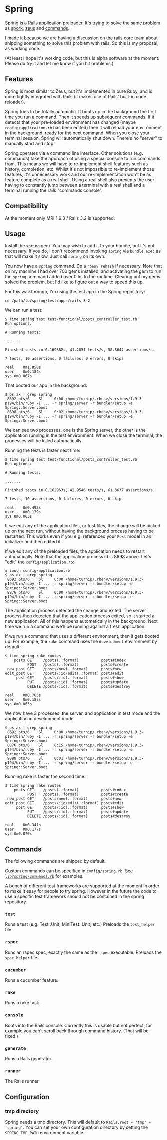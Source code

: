 # Spring

Spring is a Rails application preloader. It's trying to solve the same
problem as [spork](https://github.com/sporkrb/spork),
[zeus](https://github.com/burke/zeus) and
[commands](https://github.com/rails/commands).

I made it because we are having a discussion on the rails core team
about shipping something to solve this problem with rails. So this is my
proposal, as working code.

(At least I hope it's working code, but this is alpha software at the
moment. Please do try it and let me know if you hit problems.)

## Features

Spring is most similar to Zeus, but it's implemented in pure Ruby, and
is more tightly integrated with Rails (it makes use of Rails' built-in
code reloader).

Spring tries to be totally automatic.
It boots up in the background the first time you run a
command. Then it speeds up subsequent commands. If it detects that your
pre-loaded environment has changed (maybe `config/application.rb` has
been edited) then it will reload your environment in the background,
ready for the next command. When you close your terminal session, Spring
will automatically shut down. There's no "server" to manually start and
stop.

Spring operates via a command line interface. Other solutions (e.g.
commands) take the approach of using a special console to run commands
from. This means we will have to re-implement shell features such as
history, completion, etc. Whilst it's not impossible to re-implement
those features, it's unnecessary work and our re-implementation
won't be as feature complete as a real shell. Using a real shell also
prevents the user having to constantly jump between a terminal with a
real shell and a terminal running the rails "commands console".

## Compatibility

At the moment only MRI 1.9.3 / Rails 3.2 is supported.

## Usage

Install the `spring` gem. You may wish to add it to your bundle, but
it's not necessary. If you do, I don't recommend invoking `spring`
via `bundle exec` as that will make it slow. Just call `spring`
on its own.

You now have a `spring` command. Do a `rbenv rehash` if necessary. Note
that on my machine I had over 700 gems installed, and activating the gem
to run the `spring` command added over 0.5s to the runtime. Clearing out
my gems solved the problem, but I'd like to figure out a way to speed
this up.

For this walkthrough, I'm using the test app in the Spring repository:

```
cd /path/to/spring/test/apps/rails-3-2
```

We can run a test:

```
$ time spring test test/functional/posts_controller_test.rb
Run options:

# Running tests:

.......

Finished tests in 0.169882s, 41.2051 tests/s, 58.8644 assertions/s.

7 tests, 10 assertions, 0 failures, 0 errors, 0 skips

real	0m1.858s
user	0m0.184s
sys	0m0.067s
```

That booted our app in the background:

```
$ ps ax | grep spring
 8692 pts/6    Sl     0:00 /home/turnip/.rbenv/versions/1.9.3-p194/bin/ruby -I ... -r spring/server -r bundler/setup -e Spring::Server.boot
 8698 pts/6    Sl     0:02 /home/turnip/.rbenv/versions/1.9.3-p194/bin/ruby -I ... -r spring/server -r bundler/setup -e Spring::Server.boot
```

We can see two processes, one is the Spring server, the other is the
application running in the test environment. When we close the terminal,
the processes will be killed automatically.

Running the tests is faster next time:

```
$ time spring test test/functional/posts_controller_test.rb
Run options:

# Running tests:

.......

Finished tests in 0.162963s, 42.9546 tests/s, 61.3637 assertions/s.

7 tests, 10 assertions, 0 failures, 0 errors, 0 skips

real	0m0.492s
user	0m0.179s
sys	0m0.063s
```

If we edit any of the application files, or test files, the change will
be picked up on the next run, without having the background process
having to be restarted. This works even if you e.g. referenced your
`Post` model in an initializer and then edited it.

If we edit any of the preloaded files, the application needs to restart
automatically. Note that the application process id is 8698 above. Let's
"edit" the `config/application.rb`:

```
$ touch config/application.rb
$ ps ax | grep spring
 8692 pts/6    Sl     0:00 /home/turnip/.rbenv/versions/1.9.3-p194/bin/ruby -I ... -r spring/server -r bundler/setup -e Spring::Server.boot
 8876 pts/6    Sl     0:00 /home/turnip/.rbenv/versions/1.9.3-p194/bin/ruby -I ... -r spring/server -r bundler/setup -e Spring::Server.boot
```

The application process detected the change and exited. The server process
then detected that the application process exited, so it started a new application.
All of this happens automatically in the background. Next time we run a
command we'll be running against a fresh application.

If we run a command that uses a different environment, then it gets
booted up. For example, the `rake` command uses the `development`
environment by default:

```
$ time spring rake routes
    posts GET    /posts(.:format)          posts#index
          POST   /posts(.:format)          posts#create
 new_post GET    /posts/new(.:format)      posts#new
edit_post GET    /posts/:id/edit(.:format) posts#edit
     post GET    /posts/:id(.:format)      posts#show
          PUT    /posts/:id(.:format)      posts#update
          DELETE /posts/:id(.:format)      posts#destroy

real	0m0.763s
user	0m0.185s
sys	0m0.063s
```

We now have 3 processes: the server, and application in test mode and
the application in development mode.

```
$ ps ax | grep spring
 8692 pts/6    Sl     0:00 /home/turnip/.rbenv/versions/1.9.3-p194/bin/ruby -I ... -r spring/server -r bundler/setup -e Spring::Server.boot
 8876 pts/6    Sl     0:15 /home/turnip/.rbenv/versions/1.9.3-p194/bin/ruby -I ... -r spring/server -r bundler/setup -e Spring::Server.boot
 9088 pts/6    Sl     0:01 /home/turnip/.rbenv/versions/1.9.3-p194/bin/ruby -I ... -r spring/server -r bundler/setup -e Spring::Server.boot
```

Running rake is faster the second time:

```
$ time spring rake routes
    posts GET    /posts(.:format)          posts#index
          POST   /posts(.:format)          posts#create
 new_post GET    /posts/new(.:format)      posts#new
edit_post GET    /posts/:id/edit(.:format) posts#edit
     post GET    /posts/:id(.:format)      posts#show
          PUT    /posts/:id(.:format)      posts#update
          DELETE /posts/:id(.:format)      posts#destroy

real	0m0.341s
user	0m0.177s
sys	0m0.070s
```

## Commands

The following commands are shipped by default.

Custom commands can be specified in `config/spring.rb`. See
[`lib/spring/commands.rb`](https://github.com/jonleighton/spring/blob/master/lib/spring/commands.rb)
for examples.

A bunch of different test frameworks are supported at the moment in
order to make it easy for people to try spring. However in the future
the code to use a specific test framework should not be contained in the
spring repository.

### `test`

Runs a test (e.g. Test::Unit, MiniTest::Unit, etc.) Preloads the `test_helper` file.

### `rspec`

Runs an rspec spec, exactly the same as the `rspec` executable. Preloads
the `spec_helper` file.

### `cucumber`

Runs a cucumber feature.

### `rake`

Runs a rake task.

### `console`

Boots into the Rails console. Currently this is usable but not perfect,
for example you can't scroll back through command history. (That will be
fixed.)

### `generate`

Runs a Rails generator.

### `runner`

The Rails runner.

## Configuration

### tmp directory

Spring needs a tmp directory. This will default to `Rails.root + 'tmp' + 'spring'`.
You can set your own configuration directory by setting the `SPRING_TMP_PATH` environment variable.
